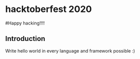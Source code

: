 # hacktoberfest 2020
#Happy hacking!!!!
## Introduction

Write hello world in every language and framework possible :)

